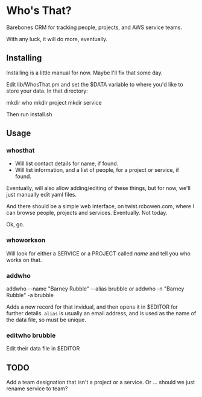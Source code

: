 # Who's That?

Barebones CRM for tracking people, projects, and AWS service teams.

With any luck, it will do more, eventually.

## Installing

Installing is a little manual for now. Maybe I'll fix that some day.

Edit lib/WhosThat.pm and set the $DATA variable to where you'd like to
store your data. In that directory:

mkdir who
mkdir project
mkdir service

Then run install.sh

## Usage

### whosthat <name>

* Will list contact details for name, if found.
* Will list information, and a list of people, for a project or service,
  if found.

Eventually, will also allow adding/editing of these things, but for now,
we'll just manually edit yaml files.

And there should be a simple web interface, on twist.rcbowen.com, where
I can browse people, projects and services. Eventually. Not today.

Ok, go.

### whoworkson <name>

Will look for either a SERVICE or a PROJECT called *name* and tell you
who works on that.

### addwho

addwho --name "Barney Rubble" --alias brubble
or
addwho -n "Barney Rubble" -a brubble

Adds a new record for that invidual, and then opens it in $EDITOR for
further details. `alias` is usually an email address, and is used as the
name of the data file, so must be unique.

### editwho brubble

Edit their data file in $EDITOR

## TODO

Add a team designation that isn't a project or a service. Or ... should
we just rename service to team?

